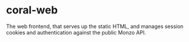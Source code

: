 coral-web
=========

The web frontend, that serves up the static HTML, and manages session cookies
and authentication against the public Monzo API. 

